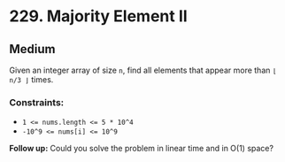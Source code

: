 # 229. Majority Element II

## Medium

Given an integer array of size `n`, find all elements that appear more than `⌊ n/3 ⌋` times.

### Constraints:

- `1 <= nums.length <= 5 * 10^4`
- `-10^9 <= nums[i] <= 10^9`

**Follow up:** Could you solve the problem in linear time and in O(1) space?

